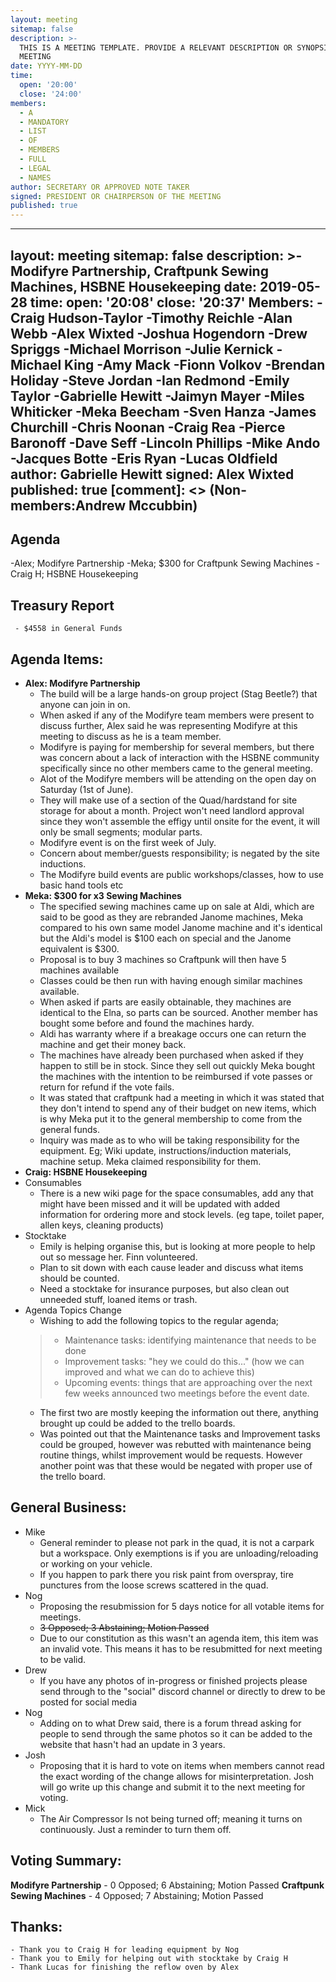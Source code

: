 ```yaml
---
layout: meeting
sitemap: false
description: >-
  THIS IS A MEETING TEMPLATE. PROVIDE A RELEVANT DESCRIPTION OR SYNOPSIS OF THE
  MEETING
date: YYYY-MM-DD
time:
  open: '20:00'
  close: '24:00'
members:
  - A
  - MANDATORY
  - LIST
  - OF
  - MEMBERS
  - FULL
  - LEGAL
  - NAMES
author: SECRETARY OR APPROVED NOTE TAKER
signed: PRESIDENT OR CHAIRPERSON OF THE MEETING
published: true
---
```

---

layout: meeting
sitemap: false
description: >-Modifyre Partnership, Craftpunk Sewing Machines, HSBNE Housekeeping
date: 2019-05-28
time:
  open: '20:08'
  close: '20:37'
Members:
-Craig Hudson-Taylor
-Timothy Reichle
-Alan Webb
-Alex Wixted
-Joshua Hogendorn
-Drew Spriggs
-Michael Morrison
-Julie Kernick
-Michael King
-Amy Mack
-Fionn Volkov
-Brendan Holiday
-Steve Jordan
-Ian Redmond
-Emily Taylor
-Gabrielle Hewitt
-Jaimyn Mayer
-Miles Whiticker
-Meka Beecham
-Sven Hanza
-James Churchill
-Chris Noonan
-Craig Rea
-Pierce Baronoff
-Dave Seff
-Lincoln Phillips
-Mike Ando
-Jacques Botte
-Eris Ryan
-Lucas Oldfield
author: Gabrielle Hewitt
signed: Alex Wixted
published: true
[comment]: <> (Non-members:Andrew Mccubbin)
---

## Agenda
-Alex; Modifyre Partnership
-Meka; $300 for Craftpunk Sewing Machines
-Craig H; HSBNE Housekeeping

## Treasury Report
     - $4558 in General Funds
     
## Agenda Items:
- **Alex: Modifyre Partnership**
  - The build will be a large hands-on group project (Stag Beetle?) that anyone can join in on.
  - When asked if any of the Modifyre team members were present to discuss further, Alex said he was representing Modifyre at this meeting to discuss as he is a team member.
  - Modifyre is paying for membership for several members, but there was concern about a lack of interaction with the HSBNE community specifically since no other members came to the general meeting.
  - Alot of the Modifyre members will be attending on the open day on Saturday (1st of June).
  - They will make use of a section of the Quad/hardstand for site storage for about a month. Project won't need landlord approval since they won't assemble the effigy until onsite for the event, it will only be small segments; modular parts.
  - Modifyre event is on the first week of July.
  - Concern about member/guests responsibility; is negated by the site inductions.
  - The Modifyre build events are public workshops/classes, how to use basic hand tools etc
- **Meka: $300 for x3 Sewing Machines**
  - The specified sewing machines came up on sale at Aldi, which are said to be good as they are rebranded Janome machines, Meka compared to his own same model Janome machine and it's identical but the Aldi's model is $100 each on special and the Janome equivalent is $300.
  - Proposal is to buy 3 machines so Craftpunk will then have 5 machines available
  - Classes could be then run with having enough similar machines available.
  - When asked if parts are easily obtainable, they machines are identical to the Elna, so parts can be sourced. Another member has bought some before and found the machines hardy.
  - Aldi has warranty where if a breakage occurs one can return the machine and get their money back.
  - The machines have already been purchased when asked if they happen to still be in stock. Since they sell out quickly Meka bought the machines with the intention to be reimbursed if vote passes or return for refund if the vote fails.
  - It was stated that craftpunk had a meeting in which it was stated that they don't intend to spend any of their budget on new items, which is why Meka put it to the general membership to come from the general funds.
  - Inquiry was made as to who will be taking responsibility for the equipment. Eg; Wiki update, instructions/induction materials, machine setup. Meka claimed responsibility for them.
- **Craig: HSBNE Housekeeping**
- Consumables
  - There is a new wiki page for the space consumables, add any that might have been missed and it will be updated with added information for ordering more and stock levels. (eg tape, toilet paper, allen keys, cleaning products)
- Stocktake
  - Emily is helping organise this, but is looking at more people to help out so message her. Finn volunteered.
  - Plan to sit down with each cause leader and discuss what items should be counted.
  - Need a stocktake for insurance purposes, but also clean out unneeded stuff, loaned items or trash.
- Agenda Topics Change
  - Wishing to add the following topics to the regular agenda;
  >- Maintenance tasks: identifying maintenance that needs to be done
  >- Improvement tasks: "hey we could do this..." (how we can improved and what we can do to achieve this)
  >- Upcoming events: things that are approaching over the next few weeks announced two meetings before the event date.
  - The first two are mostly keeping the information out there, anything brought up could be added to the trello boards.
  - Was pointed out that the Maintenance tasks and Improvement tasks could be grouped, however was rebutted with maintenance being routine things, whilst improvement would be requests. However another point was that these would be negated with proper use of the trello board.

## General Business:
 - Mike
   - General reminder to please not park in the quad, it is not a carpark but a workspace. Only exemptions is if you are unloading/reloading or working on your vehicle.
   - If you happen to park there you risk paint from overspray, tire punctures from the loose screws scattered in the quad.
 - Nog
   - Proposing the resubmission for 5 days notice for all votable items for meetings.
   - ~~3 Opposed; 3 Abstaining; Motion Passed~~
   - Due to our constitution as this wasn't an agenda item, this item was an invalid vote. This means it has to be resubmitted for next meeting to be valid.
 - Drew
   - If you have any photos of in-progress or finished projects please send through to the "social" discord channel or directly to drew to be posted for social media
 - Nog
   - Adding on to what Drew said, there is a forum thread asking for people to send through the same photos so it can be added to the website that hasn't had an update in 3 years.
 - Josh
   - Proposing that it is hard to vote on items when members cannot read the exact wording of the change allows for misinterpretation. Josh will go write up this change and submit it to the next meeting for voting.
 - Mick
   - The Air Compressor Is not being turned off; meaning it turns on continuously. Just a reminder to turn them off.

## Voting Summary:
**Modifyre Partnership** - 0 Opposed; 6 Abstaining; Motion Passed
**Craftpunk Sewing Machines** - 4 Opposed; 7 Abstaining; Motion Passed

## Thanks:
    - Thank you to Craig H for leading equipment by Nog
    - Thank you to Emily for helping out with stocktake by Craig H
    - Thank Lucas for finishing the reflow oven by Alex
    




